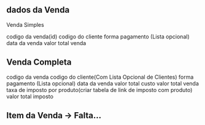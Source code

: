 ## dados da Venda

Venda Simples

codigo da venda(id)
codigo do cliente
forma pagamento (Lista opcional)
data da venda
valor total venda


## Venda Completa
codigo da venda
codigo do cliente(Com Lista Opcional de Clientes)
forma pagamento (Lista opcional)
data da venda
valor total custo
valor total venda
taxa de imposto por produto(criar tabela de link de imposto com produto)
valor total imposto

## Item da Venda -> Falta...
